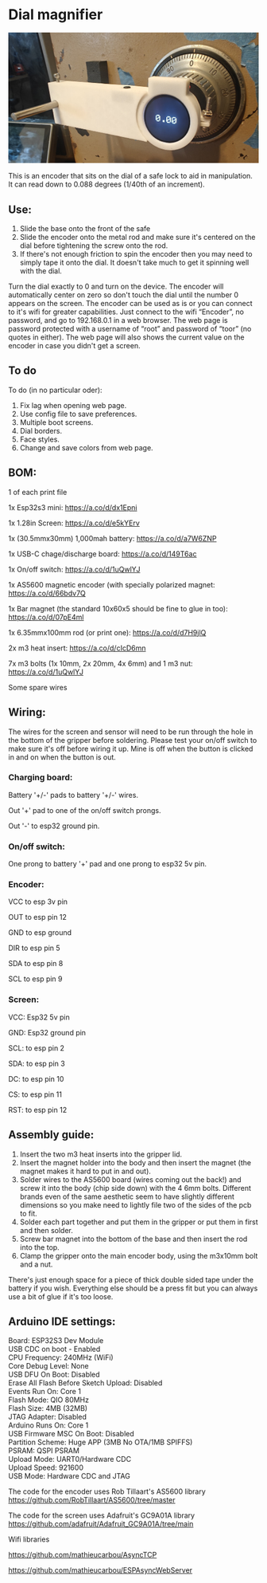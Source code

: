 # Dial magnifier

![alt text](https://github.com/LockManipulator/Locksport/blob/main/Safe%20manipulation/Electronic%20Dial%20Magnifier/Images/encoder_safe_front.jpg?raw=true)

This is an encoder that sits on the dial of a safe lock to aid in manipulation. It can read down to 0.088 degrees (1/40th of an increment). 



## Use:



1. Slide the base onto the front of the safe
2. Slide the encoder onto the metal rod and make sure it's centered on the dial before tightening the screw onto the rod.
3. If there's not enough friction to spin the encoder then you may need to simply tape it onto the dial. It doesn't take much to get it spinning well with the dial.



Turn the dial exactly to 0 and turn on the device. The encoder will automatically center on zero so don't touch the dial until the number 0 appears on the screen. The encoder can be used as is or you can connect to it's wifi for greater capabilities. Just connect to the wifi “Encoder”, no password, and go to 192.168.0.1 in a web browser. The web page is password protected with a username of “root” and password of “toor” (no quotes in either). The web page will also shows the current value on the encoder in case you didn't get a screen.



## To do



To do (in no particular oder):


1. Fix lag when opening web page.
2. Use config file to save preferences.
3. Multiple boot screens.
4. Dial borders.
5. Face styles.
6. Change and save colors from web page.



## BOM: 



1 of each print file



1x Esp32s3 mini: https://a.co/d/dx1Epni  



1x 1.28in Screen: https://a.co/d/e5kYErv  



1x (30.5mmx30mm) 1,000mah battery: https://a.co/d/a7W6ZNP  



1x USB-C chage/discharge board: https://a.co/d/149T6ac  



1x On/off switch: https://a.co/d/1uQwlYJ  



1x AS5600 magnetic encoder (with specially polarized magnet: https://a.co/d/66bdv7Q  



1x Bar magnet (the standard 10x60x5 should be fine to glue in too): https://a.co/d/07pE4ml  



1x 6.35mmx100mm rod (or print one): https://a.co/d/d7H9jlQ  



2x m3 heat insert: https://a.co/d/cIcD6mn  



7x m3 bolts (1x 10mm, 2x 20mm, 4x 6mm) and 1 m3 nut: https://a.co/d/1uQwlYJ  



Some spare wires



## Wiring: 


The wires for the screen and sensor will need to be run through the hole in the bottom of the gripper before soldering. Please test your on/off switch to make sure it's off before wiring it up. Mine is off when the button is clicked in and on when the button is out.



### Charging board: 

Battery '+/-' pads to battery '+/-' wires.

Out '+' pad to one of the on/off switch prongs.

Out '-' to esp32 ground pin.



### On/off switch: 

One prong to battery '+' pad and one prong to esp32 5v pin.



### Encoder: 

VCC to esp 3v pin

OUT to esp pin 12

GND to esp ground

DIR to esp pin 5

SDA to esp pin 8

SCL to esp pin 9



### Screen: 

VCC: Esp32 5v pin

GND: Esp32 ground pin

SCL: to esp pin 2

SDA: to esp pin 3

DC: to esp pin 10

CS: to esp pin 11

RST: to esp pin 12



## Assembly guide:


1. Insert the two m3 heat inserts into the gripper lid.
2. Insert the magnet holder into the body and then insert the magnet (the magnet makes it hard to put in and out).
3. Solder wires to the AS5600 board (wires coming out the back!) and screw it into the body (chip side down) with the 4 6mm bolts. Different brands even of the same aesthetic seem to have slightly different dimensions so you make need to lightly file two of the sides of the pcb to fit.
4. Solder each part together and put them in the gripper or put them in first and then solder.
5. Screw bar magnet into the bottom of the base and then insert the rod into the top.
6. Clamp the gripper onto the main encoder body, using the m3x10mm bolt and a nut.

There's just enough space for a piece of thick double sided tape under the battery if you wish. Everything else should be a press fit but you can always use a bit of glue if it's too loose.

## Arduino IDE settings:

Board: ESP32S3 Dev Module  
USB CDC on boot - Enabled  
CPU Frequency: 240MHz (WiFi)  
Core Debug Level: None  
USB DFU On Boot: Disabled  
Erase All Flash Before Sketch Upload: Disabled  
Events Run On: Core 1  
Flash Mode: QIO 80MHz  
Flash Size: 4MB (32MB)  
JTAG Adapter: Disabled  
Arduino Runs On: Core 1  
USB Firmware MSC On Boot: Disabled  
Partition Scheme: Huge APP (3MB No OTA/1MB SPIFFS)  
PSRAM: QSPI PSRAM  
Upload Mode: UART0/Hardware CDC  
Upload Speed: 921600  
USB Mode: Hardware CDC and JTAG  


The code for the encoder uses Rob Tillaart's AS5600 library https://github.com/RobTillaart/AS5600/tree/master



The code for the screen uses Adafruit's GC9A01A library https://github.com/adafruit/Adafruit_GC9A01A/tree/main



Wifi libraries



https://github.com/mathieucarbou/AsyncTCP



https://github.com/mathieucarbou/ESPAsyncWebServer